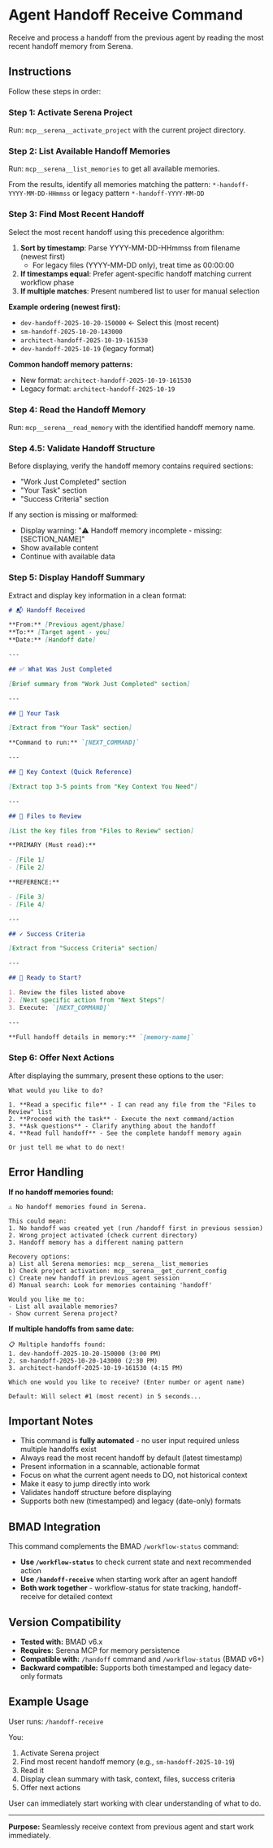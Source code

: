 # Agent Handoff Receive Command

Receive and process a handoff from the previous agent by reading the most recent handoff memory from Serena.

## Instructions

Follow these steps in order:

### Step 1: Activate Serena Project

Run: `mcp__serena__activate_project` with the current project directory.

### Step 2: List Available Handoff Memories

Run: `mcp__serena__list_memories` to get all available memories.

From the results, identify all memories matching the pattern: `*-handoff-YYYY-MM-DD-HHmmss` or legacy pattern `*-handoff-YYYY-MM-DD`

### Step 3: Find Most Recent Handoff

Select the most recent handoff using this precedence algorithm:

1. **Sort by timestamp**: Parse YYYY-MM-DD-HHmmss from filename (newest first)
   - For legacy files (YYYY-MM-DD only), treat time as 00:00:00
2. **If timestamps equal**: Prefer agent-specific handoff matching current workflow phase
3. **If multiple matches**: Present numbered list to user for manual selection

**Example ordering (newest first):**

- `dev-handoff-2025-10-20-150000` ← Select this (most recent)
- `sm-handoff-2025-10-20-143000`
- `architect-handoff-2025-10-19-161530`
- `dev-handoff-2025-10-19` (legacy format)

**Common handoff memory patterns:**

- New format: `architect-handoff-2025-10-19-161530`
- Legacy format: `architect-handoff-2025-10-19`

### Step 4: Read the Handoff Memory

Run: `mcp__serena__read_memory` with the identified handoff memory name.

### Step 4.5: Validate Handoff Structure

Before displaying, verify the handoff memory contains required sections:

- "Work Just Completed" section
- "Your Task" section
- "Success Criteria" section

If any section is missing or malformed:

- Display warning: "⚠️ Handoff memory incomplete - missing: [SECTION_NAME]"
- Show available content
- Continue with available data

### Step 5: Display Handoff Summary

Extract and display key information in a clean format:

```markdown
# 📬 Handoff Received

**From:** [Previous agent/phase]
**To:** [Target agent - you]
**Date:** [Handoff date]

---

## ✅ What Was Just Completed

[Brief summary from "Work Just Completed" section]

---

## 🎯 Your Task

[Extract from "Your Task" section]

**Command to run:** `[NEXT_COMMAND]`

---

## 🔑 Key Context (Quick Reference)

[Extract top 3-5 points from "Key Context You Need"]

---

## 📁 Files to Review

[List the key files from "Files to Review" section]

**PRIMARY (Must read):**

- [File 1]
- [File 2]

**REFERENCE:**

- [File 3]
- [File 4]

---

## ✓ Success Criteria

[Extract from "Success Criteria" section]

---

## 🚀 Ready to Start?

1. Review the files listed above
2. [Next specific action from "Next Steps"]
3. Execute: `[NEXT_COMMAND]`

---

**Full handoff details in memory:** `[memory-name]`
```

### Step 6: Offer Next Actions

After displaying the summary, present these options to the user:

```
What would you like to do?

1. **Read a specific file** - I can read any file from the "Files to Review" list
2. **Proceed with the task** - Execute the next command/action
3. **Ask questions** - Clarify anything about the handoff
4. **Read full handoff** - See the complete handoff memory again

Or just tell me what to do next!
```

## Error Handling

**If no handoff memories found:**

```
⚠️ No handoff memories found in Serena.

This could mean:
1. No handoff was created yet (run /handoff first in previous session)
2. Wrong project activated (check current directory)
3. Handoff memory has a different naming pattern

Recovery options:
a) List all Serena memories: mcp__serena__list_memories
b) Check project activation: mcp__serena__get_current_config
c) Create new handoff in previous agent session
d) Manual search: Look for memories containing 'handoff'

Would you like me to:
- List all available memories?
- Show current Serena project?
```

**If multiple handoffs from same date:**

```
📋 Multiple handoffs found:
1. dev-handoff-2025-10-20-150000 (3:00 PM)
2. sm-handoff-2025-10-20-143000 (2:30 PM)
3. architect-handoff-2025-10-19-161530 (4:15 PM)

Which one would you like to receive? (Enter number or agent name)

Default: Will select #1 (most recent) in 5 seconds...
```

## Important Notes

- This command is **fully automated** - no user input required unless multiple handoffs exist
- Always read the most recent handoff by default (latest timestamp)
- Present information in a scannable, actionable format
- Focus on what the current agent needs to DO, not historical context
- Make it easy to jump directly into work
- Validates handoff structure before displaying
- Supports both new (timestamped) and legacy (date-only) formats

## BMAD Integration

This command complements the BMAD `/workflow-status` command:

- **Use `/workflow-status`** to check current state and next recommended action
- **Use `/handoff-receive`** when starting work after an agent handoff
- **Both work together** - workflow-status for state tracking, handoff-receive for detailed context

## Version Compatibility

- **Tested with:** BMAD v6.x
- **Requires:** Serena MCP for memory persistence
- **Compatible with:** `/handoff` command and `/workflow-status` (BMAD v6+)
- **Backward compatible:** Supports both timestamped and legacy date-only formats

## Example Usage

User runs: `/handoff-receive`

You:

1. Activate Serena project
2. Find most recent handoff memory (e.g., `sm-handoff-2025-10-19`)
3. Read it
4. Display clean summary with task, context, files, success criteria
5. Offer next actions

User can immediately start working with clear understanding of what to do.

---

**Purpose:** Seamlessly receive context from previous agent and start work immediately.
